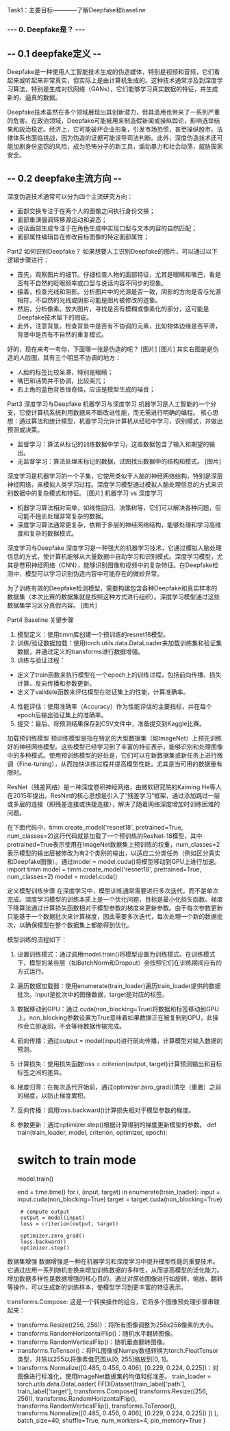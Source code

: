 Task1：主要目标————了解Deepfake和baseline

### --- 0. Deepfake是？ ---
## -- 0.1 deepfake定义 --
Deepfake是一种使用人工智能技术生成的伪造媒体，特别是视频和音频，它们看起来或听起来非常真实，但实际上是由计算机生成的。这种技术通常涉及到深度学习算法，特别是生成对抗网络（GANs），它们能够学习真实数据的特征，并生成新的、逼真的数据。

Deepfake技术虽然在多个领域展现出其创新潜力，但其滥用也带来了一系列严重的危害。在政治领域，Deepfake可能被用来制造假新闻或操纵舆论，影响选举结果和政治稳定。经济上，它可能破坏企业形象，引发市场恐慌，甚至操纵股市。法律体系也面临挑战，因为伪造的证据可能误导司法判断。此外，深度伪造技术还可能加剧身份盗窃的风险，成为恐怖分子的新工具，煽动暴力和社会动荡，威胁国家安全。
## -- 0.2 deepfake主流方向 --
深度伪造技术通常可以分为四个主流研究方向：
- 面部交换专注于在两个人的图像之间执行身份交换；
- 面部重演强调转移源运动和姿态；
- 说话面部生成专注于在角色生成中实现口型与文本内容的自然匹配；
- 面部属性编辑旨在修改目标图像的特定面部属性；


Part2 如何识别Deepfake？
如果想要人工识别Deepfake的图片，可以通过以下逻辑步骤进行：
- 首先，观察图片的细节。仔细检查人物的面部特征，尤其是眼睛和嘴巴，看是否有不自然的眨眼频率或口型与说话内容不同步的现象。
- 接着，检查光线和阴影。分析图片中的光源是否一致，阴影的方向是否与光源相符，不自然的光线或阴影可能是图片被修改的迹象。
- 然后，分析像素。放大图片，寻找是否有模糊或像素化的部分，这可能是Deepfake技术留下的瑕疵。
- 此外，注意背景。检查背景中是否有不协调的元素，比如物体边缘是否平滑，背景中是否有不自然的重复模式。

好的，现在来考一考你，下面哪一张是伪造的呢？
[图片]
[图片]
其实右图是是伪造的人脸图，其有三个明显不协调的地方：
- 人脸的标签比较呆滞，特别是眼睛；
- 嘴巴和话筒并不协调，比较突兀；
- 右上角的蓝色背景很奇怪，应该是模型生成的噪音；

Part3 深度学习与Deepfake
机器学习与深度学习
机器学习是人工智能的一个分支，它使计算机系统利用数据来不断改进性能，而无需进行明确的编程。
核心思想：通过算法和统计模型，机器学习允许计算机从经验中学习，识别模式，并做出预测或决策。
- 监督学习：算法从标记的训练数据中学习，这些数据包含了输入和期望的输出。
- 无监督学习：算法处理未标记的数据，试图找出数据中的结构和模式。
[图片]

深度学习是机器学习的一个子集，它使用类似于人脑的神经网络结构，特别是深层神经网络，来模拟人类学习过程。深度学习模型通过模拟人脑处理信息的方式来识别数据中的复杂模式和特征。
[图片]
机器学习 vs 深度学习
- 机器学习算法相对简单，如线性回归、决策树等，它们可以解决各种问题，但可能不擅长处理非常复杂的数据。
- 深度学习算法通常更复杂，依赖于多层的神经网络结构，能够处理和学习高维度和复杂的数据模式。

深度学习与Deepfake
深度学习是一种强大的机器学习技术，它通过模拟人脑处理信息的方式，使计算机能够从大量数据中自动学习和识别模式。深度学习模型，尤其是卷积神经网络（CNN），能够识别图像和视频中的复杂特征。在Deepfake检测中，模型可以学习识别伪造内容中可能存在的微妙异常。

为了训练有效的Deepfake检测模型，需要构建包含各种Deepfake和真实样本的数据集（本次比赛的数据集就是按照这种方式进行组织）。深度学习模型通过这些数据集学习区分真假内容。
[图片]

Part4 Baseline 关键步骤
1. 模型定义：使用timm库创建一个预训练的resnet18模型。
2. 训练/验证数据加载：使用torch.utils.data.DataLoader来加载训练集和验证集数据，并通过定义的transforms进行数据增强。
3. 训练与验证过程：
  - 定义了train函数来执行模型在一个epoch上的训练过程，包括前向传播、损失计算、反向传播和参数更新。
  - 定义了validate函数来评估模型在验证集上的性能，计算准确率。
4. 性能评估：使用准确率（Accuracy）作为性能评估的主要指标，并在每个epoch后输出验证集上的准确率。
5. 提交：最后，将预测结果保存到CSV文件中，准备提交到Kaggle比赛。

加载预训练模型
预训练模型是指在特定的大型数据集（如ImageNet）上预先训练好的神经网络模型。这些模型已经学习到了丰富的特征表示，能够识别和处理图像中的多种模式。使用预训练模型的好处是，它们可以在新数据集或新任务上进行微调（Fine-tuning），从而加快训练过程并提高模型性能，尤其是当可用的数据量有限时。

ResNet（残差网络）是一种深度卷积神经网络，由微软研究院的Kaiming He等人在2015年提出。ResNet的核心思想是引入了“残差学习”框架，通过添加跳过一层或多层的连接（即残差连接或快捷连接），解决了随着网络深度增加时训练困难的问题。

在下面代码中，timm.create_model('resnet18', pretrained=True, num_classes=2)这行代码就是加载了一个预训练的ResNet-18模型，其中pretrained=True表示使用在ImageNet数据集上预训练的权重，num_classes=2表示模型的输出层被修改为有2个类别的输出，以适应二分类任务（例如区分真实和Deepfake图像）。通过model = model.cuda()将模型移动到GPU上进行加速。
import timm
model = timm.create_model('resnet18', pretrained=True, num_classes=2)
model = model.cuda()

定义模型训练步骤
在深度学习中，模型训练通常需要进行多次迭代，而不是单次完成。深度学习模型的训练本质上是一个优化问题，目标是最小化损失函数。梯度下降算法通过计算损失函数相对于模型参数的梯度来更新参数。由于每次参数更新只能基于一个数据批次来计算梯度，因此需要多次迭代，每次处理一个新的数据批次，以确保模型在整个数据集上都能得到优化。

模型训练的流程如下：
1. 设置训练模式：通过调用model.train()将模型设置为训练模式。在训练模式下，模型的某些层（如BatchNorm和Dropout）会按照它们在训练期间应有的方式运行。
2. 遍历数据加载器：使用enumerate(train_loader)遍历train_loader提供的数据批次。input是批次中的图像数据，target是对应的标签。
3. 数据移动到GPU：通过.cuda(non_blocking=True)将数据和标签移动到GPU上。non_blocking参数设置为True意味着如果数据正在被复制到GPU，此操作会立即返回，不会等待数据传输完成。
4. 前向传播：通过output = model(input)进行前向传播，计算模型对输入数据的预测。
5. 计算损失：使用损失函数loss = criterion(output, target)计算预测输出和目标标签之间的差异。
6. 梯度归零：在每次迭代开始前，通过optimizer.zero_grad()清空（重置）之前的梯度，以防止梯度累积。
7. 反向传播：调用loss.backward()计算损失相对于模型参数的梯度。
8. 参数更新：通过optimizer.step()根据计算得到的梯度更新模型的参数。
def train(train_loader, model, criterion, optimizer, epoch):

    # switch to train mode
    model.train()

    end = time.time()
    for i, (input, target) in enumerate(train_loader):
        input = input.cuda(non_blocking=True)
        target = target.cuda(non_blocking=True)

        # compute output
        output = model(input)
        loss = criterion(output, target)

        optimizer.zero_grad()
        loss.backward()
        optimizer.step()

数据集增强
数据增强是一种在机器学习和深度学习中提升模型性能的重要技术。它通过应用一系列随机变换来增加训练数据的多样性，从而提高模型的泛化能力。增加数据多样性是数据增强的核心目的。通过对原始图像进行如旋转、缩放、翻转等操作，可以生成新的训练样本，使模型学习到更丰富的特征表示。

transforms.Compose: 这是一个转换操作的组合，它将多个图像预处理步骤串联起来：
  - transforms.Resize((256, 256))：将所有图像调整为256x256像素的大小。
  - transforms.RandomHorizontalFlip()：随机水平翻转图像。
  - transforms.RandomVerticalFlip()：随机垂直翻转图像。
  - transforms.ToTensor()：将PIL图像或Numpy数组转换为torch.FloatTensor类型，并除以255以将像素值范围从[0, 255]缩放到[0, 1]。
  - transforms.Normalize([0.485, 0.456, 0.406], [0.229, 0.224, 0.225])：对图像进行标准化，使用ImageNet数据集的均值和标准差。
train_loader = torch.utils.data.DataLoader(
    FFDIDataset(train_label['path'], train_label['target'], 
            transforms.Compose([
                        transforms.Resize((256, 256)),
                        transforms.RandomHorizontalFlip(),
                        transforms.RandomVerticalFlip(),
                        transforms.ToTensor(),
                        transforms.Normalize([0.485, 0.456, 0.406], [0.229, 0.224, 0.225])
        ])
    ), batch_size=40, shuffle=True, num_workers=4, pin_memory=True
)
